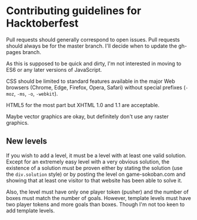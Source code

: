 # Contributing guidelines for Hacktoberfest

Pull requests should generally correspond to open issues. Pull requests should always be for the master branch. I'll decide when to update the gh-pages branch.

As this is supposed to be quick and dirty, I'm not interested in moving to ES6 or any later versions of JavaScript.

CSS should be limited to standard features available in the major Web browsers (Chrome, Edge, Firefox, Opera, Safari) without special prefixes (`-moz`, `-ms`, `-o`, `-webkit`).

HTML5 for the most part but XHTML 1.0 and 1.1 are acceptable.

Maybe vector graphics are okay, but definitely don't use any raster graphics.

## New levels

If you wish to add a level, it must be a level with at least one valid solution. Except for an extremely easy level with a very obvious solution, the existence of a solution must be proven either by stating the solution (use the `div.solution` style) or by posting the level on game-sokoban.com and showing that at least one visitor to that website has been able to solve it.

Also, the level must have only one player token (pusher) and the number of boxes must match the number of goals. However, template levels must have two player tokens and more goals than boxes. Though I'm not too keen to add template levels.
